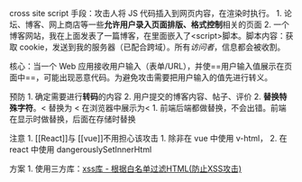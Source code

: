 cross site script
手段：攻击人将 JS 代码插入到网页内容，在渲染时执行。
	1. 论坛、博客、网上商店等一些**允许用户录入页面排版、格式控制**相关的页面
	2. 一个博客网站，我在上面发表了一篇博客，在里面嵌入了\<script>脚本。脚本内容：获取 cookie，发送到我的服务器（已配合跨域）。所有*访问者*，信息都会被收割。

核心：当一个 Web 应用接收用户输入（表单/URL），并使==用户输入值展示在页面中==，可能出现恶意代码。为避免攻击需要把用户输入的值先进行转义。

预防
	1. 确定需要进行**转码**的内容
		2. 用户提交的博客内容、帖子、评价
	2. **替换特殊字符**。< 替换为 &lt;   在浏览器中展示为<
		1. 前端后端都做替换，不会出错。前端在显示时做替换，后面在存储时替换

注意
	1. [[React]]与 [[vue]]不用担心该攻击
		1. 除非在 vue 中使用 v-html，
		2. 在 react 中使用 dangerouslySetInnerHtml

方案
	1. 使用三方库：[xss库 - 根据白名单过滤HTML(防止XSS攻击)](https://jsxss.com/zh/starter/quickstart.html) 